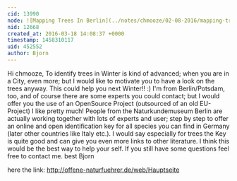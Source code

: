 ```yaml
---
cid: 13990
node: ![Mapping Trees In Berlin](../notes/chmooze/02-08-2016/mapping-trees-in-berlin)
nid: 12668
created_at: 2016-03-18 14:08:37 +0000
timestamp: 1458310117
uid: 452552
author: Bjorn
---
```


Hi chmooze,
To identify trees in Winter is kind of advanced; when you are in a City, even more; but I would like to motivate you to have a look on the trees anyway. This could help you next Winter!! :) I'm from Berlin/Potsdam, too, and of course there are some experts you could contact; but I would offer you the use of an OpenSource Project (outsourced of an old EU-Project) I like pretty much! People from the Naturkundemuseum Berlin are actually working together with lots of experts and user; step by step to offer an online and open identification key for all species you can find in Germany (later other countries like Italy etc.). I would say especially for trees the Key is quite good and can give you even more links to other literature. I think this would be the best way to help your self. If you still have some questions feel free to contact me.
best
Bjorn

here the link:
http://offene-naturfuehrer.de/web/Hauptseite